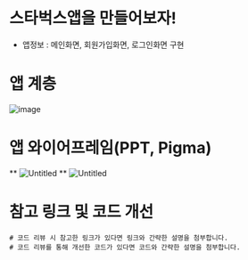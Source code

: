 # 스타벅스앱을 만들어보자!
- 앱정보 : 메인화면, 회원가입화면, 로그인화면 구현

# 앱 계층
![image](https://github.com/idrasol/Aiffel_Quest/assets/169630890/179f7fe4-f5cc-4ab1-b640-af50c2157865)

# 앱 와이어프레임(PPT, Pigma)
** ![Untitled](https://prod-files-secure.s3.us-west-2.amazonaws.com/c09f8228-29c7-4dcb-8ca3-1de7d3988fab/1af0a949-79cf-4890-ac2d-3173926c221a/Untitled.png)
** ![Untitled](https://prod-files-secure.s3.us-west-2.amazonaws.com/c09f8228-29c7-4dcb-8ca3-1de7d3988fab/88888e4d-ee75-4b6a-933d-0302b333669d/Untitled.png)

# 참고 링크 및 코드 개선
```
# 코드 리뷰 시 참고한 링크가 있다면 링크와 간략한 설명을 첨부합니다.
# 코드 리뷰를 통해 개선한 코드가 있다면 코드와 간략한 설명을 첨부합니다.
```
